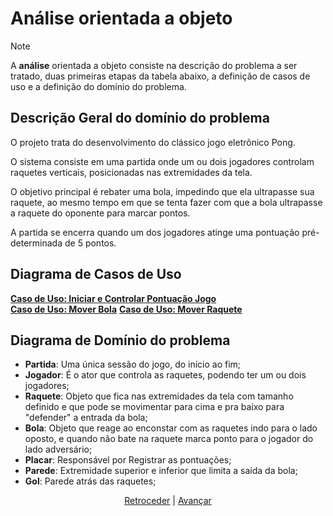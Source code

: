 # Análise orientada a objeto
> [!NOTE]
> A **análise** orientada a objeto consiste na descrição do problema a ser tratado, duas primeiras etapas da tabela abaixo, a definição de casos de uso e a definição do domínio do problema.

## Descrição Geral do domínio do problema

O projeto trata do desenvolvimento do clássico jogo eletrônico Pong.

O sistema consiste em uma partida onde um ou dois jogadores controlam raquetes verticais, posicionadas nas extremidades da tela.

O objetivo principal é rebater uma bola, impedindo que ela ultrapasse sua raquete, ao mesmo tempo em que se tenta fazer com que a bola ultrapasse a raquete do oponente para marcar pontos.

A partida se encerra quando um dos jogadores atinge uma pontuação pré-determinada de 5 pontos.

## Diagrama de Casos de Uso

[**Caso de Uso: Iniciar e Controlar Pontuação Jogo**](iniciar-jogo.md)<br>
[**Caso de Uso: Mover Bola**](movimentacao-bola.md)
[**Caso de Uso: Mover Raquete**](movimentacao-raquetes.md)
 
## Diagrama de Domínio do problema

- **Partida**: Uma única sessão do jogo, do início ao fim;
- **Jogador**: É o ator que controla as raquetes, podendo ter um ou dois jogadores;
- **Raquete**: Objeto que fica nas extremidades da tela com tamanho definido e que pode se movimentar para cima e pra baixo para "defender" a entrada da bola;
- **Bola**: Objeto que reage ao enconstar com as raquetes indo para o lado oposto, e quando não bate na raquete marca ponto para o jogador do lado adversário;
- **Placar**: Responsável por Registrar as pontuações;
- **Parede**: Extremidade superior e inferior que limita a saída da bola;
- **Gol**: Parede atrás das raquetes;


<div align="center">

[Retroceder](README.md) | [Avançar](projeto.md)

</div>